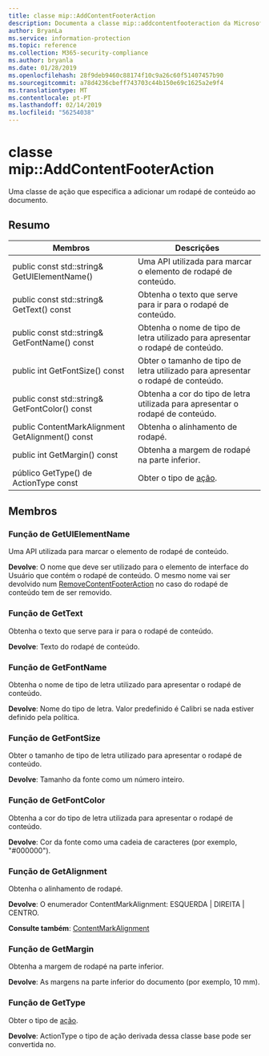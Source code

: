 ```yaml
---
title: classe mip::AddContentFooterAction
description: Documenta a classe mip::addcontentfooteraction da Microsoft Information Protection (MIP) SDK.
author: BryanLa
ms.service: information-protection
ms.topic: reference
ms.collection: M365-security-compliance
ms.author: bryanla
ms.date: 01/28/2019
ms.openlocfilehash: 28f9deb9460c88174f10c9a26c60f51407457b90
ms.sourcegitcommit: a78d4236cbeff743703c44b150e69c1625a2e9f4
ms.translationtype: MT
ms.contentlocale: pt-PT
ms.lasthandoff: 02/14/2019
ms.locfileid: "56254038"
---
```

# <a name="class-mipaddcontentfooteraction"></a>classe mip::AddContentFooterAction 
Uma classe de ação que especifica a adicionar um rodapé de conteúdo ao documento.
  
## <a name="summary"></a>Resumo
 Membros                        | Descrições                                
--------------------------------|---------------------------------------------
public const std::string& GetUIElementName()  |  Uma API utilizada para marcar o elemento de rodapé de conteúdo.
public const std::string& GetText() const  |  Obtenha o texto que serve para ir para o rodapé de conteúdo.
public const std::string& GetFontName() const  |  Obtenha o nome de tipo de letra utilizado para apresentar o rodapé de conteúdo.
public int GetFontSize() const  |  Obter o tamanho de tipo de letra utilizado para apresentar o rodapé de conteúdo.
public const std::string& GetFontColor() const  |  Obtenha a cor do tipo de letra utilizada para apresentar o rodapé de conteúdo.
public ContentMarkAlignment GetAlignment() const  |  Obtenha o alinhamento de rodapé.
public int GetMargin() const  |  Obtenha a margem de rodapé na parte inferior.
público GetType() de ActionType const  |  Obter o tipo de [ação](class_mip_action.md).
  
## <a name="members"></a>Membros
  
### <a name="getuielementname-function"></a>Função de GetUIElementName
Uma API utilizada para marcar o elemento de rodapé de conteúdo.

  
**Devolve**: O nome que deve ser utilizado para o elemento de interface do Usuário que contém o rodapé de conteúdo. O mesmo nome vai ser devolvido num [RemoveContentFooterAction](class_mip_removecontentfooteraction.md) no caso do rodapé de conteúdo tem de ser removido.
  
### <a name="gettext-function"></a>Função de GetText
Obtenha o texto que serve para ir para o rodapé de conteúdo.

  
**Devolve**: Texto do rodapé de conteúdo.
  
### <a name="getfontname-function"></a>Função de GetFontName
Obtenha o nome de tipo de letra utilizado para apresentar o rodapé de conteúdo.

  
**Devolve**: Nome do tipo de letra. Valor predefinido é Calibri se nada estiver definido pela política.
  
### <a name="getfontsize-function"></a>Função de GetFontSize
Obter o tamanho de tipo de letra utilizado para apresentar o rodapé de conteúdo.

  
**Devolve**: Tamanho da fonte como um número inteiro.
  
### <a name="getfontcolor-function"></a>Função de GetFontColor
Obtenha a cor do tipo de letra utilizada para apresentar o rodapé de conteúdo.

  
**Devolve**: Cor da fonte como uma cadeia de caracteres (por exemplo, "#000000").
  
### <a name="getalignment-function"></a>Função de GetAlignment
Obtenha o alinhamento de rodapé.

  
**Devolve**: O enumerador ContentMarkAlignment: ESQUERDA | DIREITA | CENTRO. 
  
**Consulte também**: [ContentMarkAlignment](mip-enums-and-structs.md#contentmarkalignment-enum)
  
### <a name="getmargin-function"></a>Função de GetMargin
Obtenha a margem de rodapé na parte inferior.

  
**Devolve**: As margens na parte inferior do documento (por exemplo, 10 mm).
  
### <a name="gettype-function"></a>Função de GetType
Obter o tipo de [ação](class_mip_action.md).

  
**Devolve**: ActionType o tipo de ação derivada dessa classe base pode ser convertida no.
